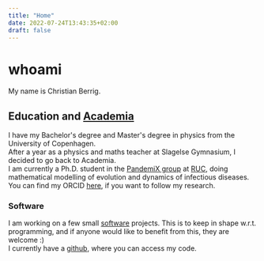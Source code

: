 ```yaml
---
title: "Home"
date: 2022-07-24T13:43:35+02:00
draft: false
---
```


# whoami
My name is Christian Berrig.  

## Education and [Academia](/academia/index.html)
I have my Bachelor's degree and Master's degree in physics from the
University of Copenhagen.  
After a year as a physics and maths teacher at Slagelse Gymnasium, I
decided to go back to Academia.  
I am currently a Ph.D. student in the [PandemiX group](https://ruc.dk/research-centre/pandemix-center) at [RUC](https://ruc.dk/), doing mathematical modelling of evolution and dynamics of infectious diseases.  
You can find my ORCID [here](/contact), if you want to follow my research.

### Software
I am working on a few small [software](/software) projects. 
This is to keep in shape w.r.t. programming, 
and if anyone would like to benefit from this, they are welcome :)  
I currently have a [github](https://github.com/chrberrig), where you can access my code.
